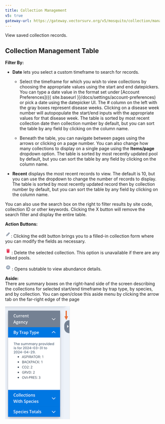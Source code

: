 ```yaml
---
title: Collection Management
v5: true
gateway-url: https://gateway.vectorsurv.org/v5/mosquito/collection/manage
---
```


View saved collection records.

## Collection Management Table

**Filter By:**

- **Date** lets you select a custom timeframe to search for records.

  - Select the timeframe for which you wish to view collections by
    choosing the appropriate values using the start and end
    datepickers. You can type a date value in the format set under
    [Account
    Preferences]({{ site.baseurl }}/docs/settings/account-preferences)
    or pick a date using the datepicker UI. The \# column on the
    left with the gray boxes represent disease weeks. Clicking on a
    disease week number will autopopulate the start/end inputs with
    the appropriate values for that disease week. The table is
    sorted by most recent collection date then collection number by
    default, but you can sort the table by any field by clicking on
    the column name.

  - Beneath the table, you can navigate between pages using the
    arrows or clicking on a page number. You can also change how
    many collections to display on a single page using the
    **Items/page** dropdown option. The table is sorted by most
    recently updated pool by default, but you can sort the table by
    any field by clicking on the column name.

- **Recent** displays the most recent records to view. The default is
  10, but you can use the dropdown to change the number of records to
  display. The table is sorted by most recently updated record then by
  collection number by default, but you can sort the table by any
  field by clicking on the column name.

You can also use the search box on the right to filter results by site
code, collection ID or other keywords. Clicking the X button will remove
the search filter and display the entire table.

**Action Buttons:**

![Pencil icon](/assets/images/docs/action-button-edit.png): Clicking the edit button brings you to a
filled-in collection form where you can modify the fields as
necessary.

![Red trash can icon](/assets/images/docs/action-button-delete.png): Delete the selected collection. This
option is unavailable if there are any linked pools.

![Collapsible arrow icon](/assets/images/docs/action-button-expand.png): Opens subtable to view abundance details.

**Aside:**  
There are summary boxes on the right-hand side of the screen describing
the collections for selected start/end timeframe by trap type, by
species, and by collection. You can open/close this aside menu by
clicking the arrow tab on the far-right edge of the page

![Collection Management Aside Menu](/assets/images/docs/aside-collection-manage.png)
